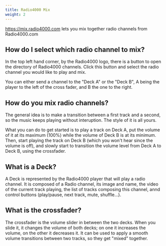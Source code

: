 ```yaml
---
title: Radio4000 Mix
weight: 2
---
```


https://mix.radio4000.com lets you mix together radio channels from Radio4000.com

## How do I select which radio channel to mix?

In the top left hand corner, by the Radio4000 logo, there is a button to open the directory of Radio4000 channels.
Click this button and select the radio channel you would like to play and mix.

You can either send a channel to the "Deck A" or the "Deck B", A being the player to the left of the cross fader, and B the one to the right.

## How do you mix radio channels?

The general idea is to make a transition between a first track and a second, so the music keeps playing without interuption. The style of it is all yours.

What you can do to get started is to play a track on Deck A, put the volume of it at its maximum (100%) while the volume of Deck B is at its minimum. Then, start playing the track on Deck B (which you won't hear since the volume is off), and slowly start to transition the volume level from Deck A to Deck B, using the crossfader.

## What is a Deck?

A Deck is represented by the Radio4000 player that will play a radio channel. It is composed of a Radio channel, its image and name, the video of the current track playing, the list of tracks composing this channel, annd control buttons (play/pause, next track, mute, shuffle...).

## What is the crossfader?

The crossfader is the volume slider in between the two decks. When you slide it, it changes the volume of both decks; on one it increases the volume, on the other it decreases it. It can be used to apply a smooth volume transitions between two tracks, so they get "mixed" together.
